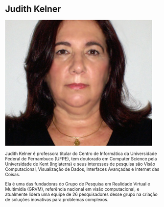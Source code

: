 # Judith Kelner

![image](../assets/judith_kelner.jpg)

Judith Kelner é professora titular do Centro de Informática da Universidade Federal de Pernambuco (UFPE), tem doutorado em Computer Science pela Universidade de Kent (Inglaterra) e seus interesses de pesquisa são Visão Computacional, Visualização de Dados, Interfaces Avançadas e Internet das Coisas.

Ela é uma das fundadoras do Grupo de Pesquisa em Realidade Virtual e Multimídia (GRVM), referência nacional em visão computacional, e atualmente lidera uma equipe de 26 pesquisadores desse grupo na criação de soluções inovativas para problemas complexos.